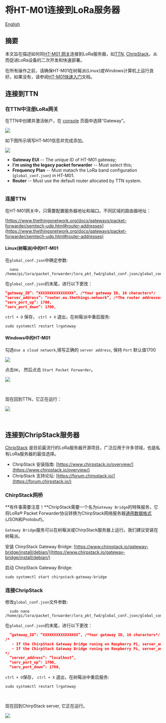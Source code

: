 # 将HT-M01连接到LoRa服务器
[English](https://heltec-automation-docs.readthedocs.io/en/latest/gateway/ht-m01/connect_to_server.html)
## 摘要

本文旨在描述如何将[HT-M01 网关](https://heltec.org/project/ht-m01)连接到LoRa服务器，如[TTN](https://www.thethingsnetwork.org/), [ChripStack](https://www.chirpstack.io/)，从而促进LoRa设备的二次开发和快速部署。

在所有操作之前，请确保HT-M01在树莓派(Linux)或Windows计算机上运行良好。如果没有，请参阅[HT-M01快速入门](https://heltec-automation.readthedocs.io/zh_CN/latest/gateway/ht-m01/qucik_start.html)文档。

## 连接到TTN

### 在TTN中注册LoRa网关

在TTN中创建并激活帐户，在 [console](https://console.thethingsnetwork.org/) 页面中选择“Gateway”。

![](img/connect_to_server/01.png)

如下图所示填写HT-M01信息并完成添加。

![](img/connect_to_server/02.png)

- **Gateway EUI** -- The unique ID of HT-M01 gateway;
- **I'm using the legacy packet forwarder** -- Must select this;
- **Frequency Plan** -- Must matach the LoRa band configuration (`global_conf.json`) in HT-M01.
- **Router** -- Must use the default router allocated by TTN system.

``` Tip:: 这四点是成功连接TTN的关键。

```



### 连接TTN

在HT-M01网关中，只需要配置服务器地址和端口。不同区域的路由器地址：

[https://www.thethingsnetwork.org/docs/gateways/packet-forwarder/semtech-udp.html#router-addresses](https://www.thethingsnetwork.org/docs/gateways/packet-forwarder/semtech-udp.html#router-addresses)

#### Linux(树莓派)中的HT-M01

在`global_conf.json`中确定参数:

```shell
  nano /home/pi/lora/packet_forwarder/lora_pkt_fwd/global_conf.json/global_conf.json
```

在`global_conf.json`的末尾，进行以下更改：


  ```json
  “gateway_ID”: “XXXXXXXXXXXXXXXX”, /*Your gateway ID, 16 characters*/
  “server_address”: “router.eu.thethings.network”, /*The router addresses need matach your region*/
  “serv_port_up”: 1700,
  “serv_port_down”: 1700,
  ```

`ctrl + O` 保存， `ctrl + X` 退出，在树莓派中重启服务:

```shell
sudo systemctl restart lrgateway
```

#### Windows中的HT-M01

勾选`Use a cloud network`,填写正确的 `server address`, 保持 `Port` 默认值1700

![](img/connect_to_server/03.png)

点击`OK`， 然后点击 `Start Packet Forwarder`。

![](img/connect_to_server/05.png)

&nbsp;

现在回到TTN，它正在运行：

![](img/connect_to_server/04.png)

&nbsp;

## 连接到ChripStack服务器

[ChripStack](https://www.chirpstack.io/) 是目前最流行的LoRa服务器开源项目，广泛应用于许多领域，也是私有LoRa服务器的最佳选择。

- ChripStack 安装指南: [https://www.chirpstack.io/overview/](https://www.chirpstack.io/overview/)
- ChripStack 支持论坛: [https://forum.chirpstack.io/](https://forum.chirpstack.io/)

### ChirpStack网桥

**有件事需要注意！**ChripStack需要一个名为`Gateway Bridge`的特殊服务，它将LoRa® Packet Forwarder协议转换为ChirpStack网络服务器[通用数据格式](https://github.com/brocaar/chirpstack-network-server/blob/master/api/gw/gw.proto) (JSON和Protobuf)。

`Gateway Bridge`服务可以在树莓派或ChirpStack服务器上运行。我们建议安装在树莓派。

安装 ChirpStack Gateway Bridge: [https://www.chirpstack.io/gateway-bridge/install/debian/](https://www.chirpstack.io/gateway-bridge/install/debian/)

启动 ChirpStack Gateway Bridge:

```shell
sudo systemctl start chirpstack-gateway-bridge
```

### 连接ChripStack

修改`global_conf.json`文件参数:

```shell
  sudo nano /home/pi/lora/packet_forwarder/lora_pkt_fwd/global_conf.json/global_conf.json
```

在`global_conf.json`的末尾，进行以下更改：

```json
  “gateway_ID”: “XXXXXXXXXXXXXXXX”, /*Your gateway ID, 16 characters*/
/*
   - If the ChirpStack Gateway Bridge runing on Raspberry Pi, server_address should be "localhost";
   - If the ChirpStack Gateway Bridge runing on Raspberry Pi, server_address should be the ChirpStack's IP address.
*/
  “server_address”: “localhost”,
  “serv_port_up”: 1700,
  “serv_port_down”: 1700,
```

`ctrl + O`保存， `ctrl + X` 退出，在树莓派中重启服务:

```shell
sudo systemctl restart lrgateway
```

&nbsp;

现在回到ChirpStack server, 它正在运行。

![](img/connect_to_server/06.png)

